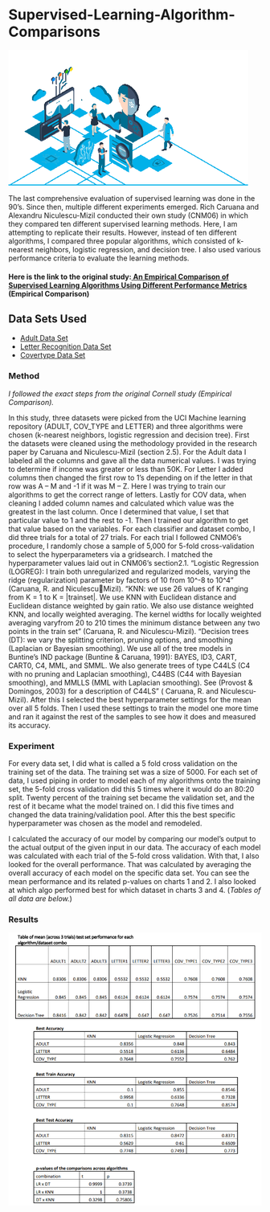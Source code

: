 # **Supervised-Learning-Algorithm-Comparisons**
![AI](images/smallgif.gif)

The last comprehensive evaluation of supervised learning was done in the 90’s. 
Since then, multiple different experiments emerged. 
Rich Caruana and Alexandru Niculescu-Mizil conducted their own study (CNM06) in which they compared ten different supervised learning methods. 
Here, I am attempting to replicate their results. However, instead of ten different algorithms, I compared three popular algorithms, which consisted of k-nearest neighbors, logistic regression, and decision tree. I also used various performance criteria to evaluate the learning methods.

#### **Here is the link to the original study:**[ An Empirical Comparison of Supervised Learning Algorithms Using Different Performance Metrics](https://drive.google.com/file/d/1BACN9m5HB4KYKPzZrNjg_KCg0FGEd5sL/view?usp=sharing) (Empirical Comparison)

## Data Sets Used 

* [Adult Data Set](https://archive.ics.uci.edu/ml/datasets/adult)
* [Letter Recognition Data Set](https://archive.ics.uci.edu/ml/datasets/letter+recognition )
* [Covertype Data Set](https://archive.ics.uci.edu/ml/datasets/covertype)

### Method
_I followed the exact steps from the original Cornell study (Empirical Comparison)._

In this study, three datasets were picked from the UCI Machine learning repository 
(ADULT, COV_TYPE and LETTER) and three algorithms were chosen (k-nearest neighbors, 
logistic regression and decision tree). First the datasets were cleaned using the methodology 
provided in the research paper by Caruana and Niculescu-Mizil (section 2.5). For the Adult data 
I labeled all the columns and gave all the data numerical values. I was trying to determine if 
income was greater or less than 50K. For Letter I added columns then changed the first row to 
1’s depending on if the letter in that row was A – M and -1 if it was M – Z. Here I was trying to 
train our algorithms to get the correct range of letters. Lastly for COV data, when cleaning I 
added column names and calculated which value was the greatest in the last column. Once I 
determined that value, I set that particular value to 1 and the rest to -1. Then I trained our 
algorithm to get that value based on the variables. For each classifier and dataset combo, I did 
three trials for a total of 27 trials. For each trial I followed CNMO6’s procedure, I randomly 
chose a sample of 5,000 for 5-fold cross-validation to select the hyperparameters via a 
gridsearch. I matched the hyperparameter values laid out in CNM06’s section2.1. “Logistic 
Regression (LOGREG): I train both unregularized and regularized models, varying the ridge 
(regularization) parameter by factors of 10 from 10^-8 to 10^4” (Caruana, R. and NiculescuMizil). “KNN: we use 26 values of K ranging from K = 1 to K = |trainset|. We use KNN with 
Euclidean distance and Euclidean distance weighted by gain ratio. We also use distance weighted 
KNN, and locally weighted averaging. The kernel widths for locally weighted averaging varyfrom 20 to 210 times the minimum distance between any two points in the train set” (Caruana, R. 
and Niculescu-Mizil). “Decision trees (DT): we vary the splitting criterion, pruning options, and 
smoothing (Laplacian or Bayesian smoothing). We use all of the tree models in Buntine’s IND 
package (Buntine & Caruana, 1991): BAYES, ID3, CART, CART0, C4, MML, and SMML. We 
also generate trees of type C44LS (C4 with no pruning and Laplacian smoothing), C44BS (C44 
with Bayesian smoothing), and MMLLS (MML with Laplacian smoothing). See (Provost & 
Domingos, 2003) for a description of C44LS” ( Caruana, R. and Niculescu-Mizil). After this I 
selected the best hyperparameter settings for the mean over all 5 folds. Then I used these 
settings to train the model one more time and ran it against the rest of the samples to see how it 
does and measured its accuracy.


### Experiment 

For every data set, I did what is called a 5 fold cross validation on the training set of the 
data. The training set was a size of 5000. For each set of data, I used piping in order to model 
each of my algorithms onto the training set, the 5-fold cross validation did this 5 times where it 
would do an 80:20 split. Twenty percent of the training set became the validation set, and the rest 
of it became what the model trained on. I did this five times and changed the data 
training/validation pool. After this the best specific hyperparameter was chosen as the model and 
remodeled.

I calculated the accuracy of our model by comparing our model’s output to the actual 
output of the given input in our data. The accuracy of each model was calculated with each trial 
of the 5-fold cross validation. With that, I also looked for the overall performance. That was 
calculated by averaging the overall accuracy of each model on the specific data set. You can see 
the mean performance and its related p-values on charts 1 and 2. I also looked at which algo 
performed best for which dataset in charts 3 and 4. (_Tables of all data are  below._)

### Results 

![](images/Results.png)
